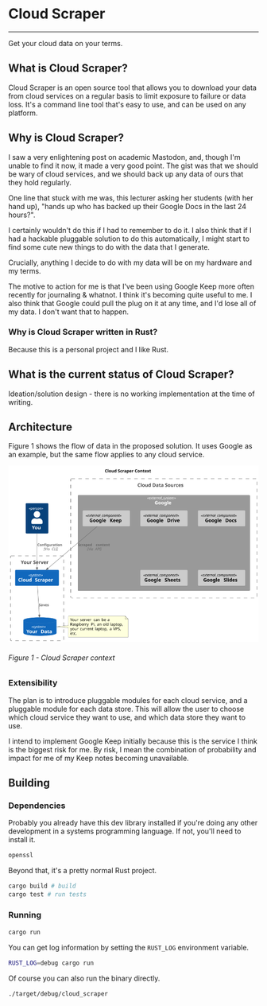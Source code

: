 # Cloud Scraper

---
Get your cloud data on your terms.

## What is Cloud Scraper?

Cloud Scraper is an open source tool that allows you to download your data from cloud services on a
regular basis to limit exposure to failure or data loss. It's a command line tool that's easy to
use, and can be used on any platform.

## Why is Cloud Scraper?

I saw a very enlightening post on academic Mastodon, and, though I'm unable to find it now, it
made a very good point. The gist was that we should be wary of cloud services, and we should back up
any data of ours that they hold regularly.

One line that stuck with me was, this lecturer asking her students (with her hand up), "hands up
who has backed up their Google Docs in the last 24 hours?".

I certainly wouldn't do this if I had to remember to do it. I also think that if I had a hackable
pluggable solution to do this automatically, I might start to find some cute new things to do with
the data that I generate.

Crucially, anything I decide to do with my data will be on my hardware and my terms.

The motive to action for me is that I've been using Google Keep more often recently for
journaling & whatnot. I think it's becoming quite useful to me. I also think that Google could pull
the plug on it at any time, and I'd lose all of my data. I don't want that to happen.

### Why is Cloud Scraper written in Rust?

Because this is a personal project and I like Rust.

## What is the current status of Cloud Scraper?

Ideation/solution design - there is no working implementation at the time of writing.

## Architecture

Figure 1 shows the flow of data in the proposed solution. It uses Google as an example, but the same
flow applies to any cloud service.

![Cloud Scraper context diagram](./diagrams/Context-Cloud_Scraper_Context.svg "Cloud Scraper")

###### Figure 1 - Cloud Scraper context

### Extensibility

The plan is to introduce pluggable modules for each cloud service, and a pluggable module for each
data store. This will allow the user to choose which cloud service they want to use, and which data
store they want to use.

I intend to implement Google Keep initially because this is the service I think is the biggest risk
for me. By risk, I mean the combination of probability and impact for me of my Keep notes
becoming unavailable.

## Building

### Dependencies

Probably you already have this dev library installed if you're doing any other development in a
systems programming language. If not, you'll need to install it.

```bash
openssl
```

Beyond that, it's a pretty normal Rust project.

```bash
cargo build # build
cargo test # run tests
```

### Running

```bash
cargo run
```

You can get log information by setting the `RUST_LOG` environment variable.

```bash
RUST_LOG=debug cargo run
```

Of course you can also run the binary directly.

```bash
./target/debug/cloud_scraper
```
